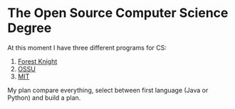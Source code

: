 # The Open Source Computer Science Degree

At this moment I have three different programs for CS:
1. [Forest Knight](https://github.com/ForrestKnight/open-source-cs)
2. [OSSU](https://github.com/ossu/computer-science)
3. [MIT](http://catalog.mit.edu/degree-charts/computer-science-engineering-course-6-3/)

My plan compare everything, select between first language (Java or Python) and build a plan.
